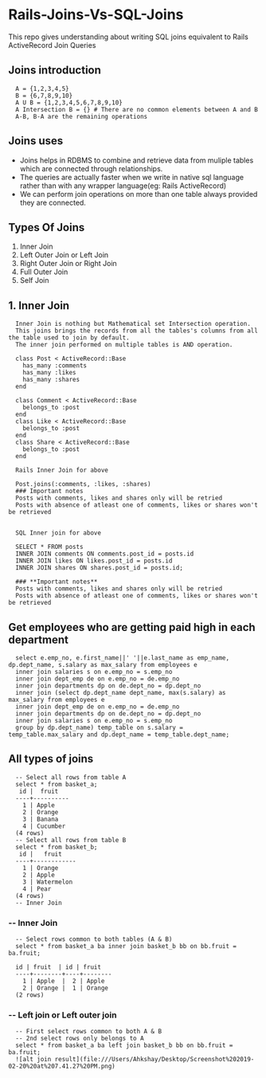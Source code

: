 # Rails-Joins-Vs-SQL-Joins
<p>This repo gives understanding about writing SQL joins equivalent to Rails ActiveRecord Join Queries</p>

## Joins introduction
      A = {1,2,3,4,5}
      B = {6,7,8,9,10}
      A U B = {1,2,3,4,5,6,7,8,9,10}
      A Intersection B = {} # There are no common elements between A and B
      A-B, B-A are the remaining operations

## Joins uses
<ul>
<li>Joins helps in RDBMS to combine and retrieve data from muliple tables which are connected through relationships.<l/i>
<li>The queries are actually faster when we write in native sql language rather than with any wrapper language(eg: Rails ActiveRecord)</li>
<li>We can perform join operations on more than one table always provided they are connected.</li>
</ul>


## Types Of Joins
  1. Inner Join
  2. Left Outer Join or Left Join
  3. Right Outer Join or Right Join
  4. Full Outer Join
  5. Self Join

## 1. Inner Join
      Inner Join is nothing but Mathematical set Intersection operation.
      This joins brings the records from all the tables's columns from all the table used to join by default.
      The inner join performed on multiple tables is AND operation.

      class Post < ActiveRecord::Base
        has_many :comments
        has_many :likes
        has_many :shares
      end

      class Comment < ActiveRecord::Base
        belongs_to :post
      end
      class Like < ActiveRecord::Base
        belongs_to :post
      end
      class Share < ActiveRecord::Base
        belongs_to :post
      end

      Rails Inner Join for above
      
      Post.joins(:comments, :likes, :shares)
      ### Important notes
      Posts with comments, likes and shares only will be retried
      Posts with absence of atleast one of comments, likes or shares won't be retrieved


      SQL Inner join for above

      SELECT * FROM posts
      INNER JOIN comments ON comments.post_id = posts.id
      INNER JOIN likes ON likes.post_id = posts.id
      INNER JOIN shares ON shares.post_id = posts.id;

      ### **Important notes**
      Posts with comments, likes and shares only will be retried
      Posts with absence of atleast one of comments, likes or shares won't be retrieved


## Get employees who are getting paid high in each department

      select e.emp_no, e.first_name||' '||e.last_name as emp_name, dp.dept_name, s.salary as max_salary from employees e
      inner join salaries s on e.emp_no = s.emp_no
      inner join dept_emp de on e.emp_no = de.emp_no
      inner join departments dp on de.dept_no = dp.dept_no
      inner join (select dp.dept_name dept_name, max(s.salary) as max_salary from employees e
      inner join dept_emp de on e.emp_no = de.emp_no
      inner join departments dp on de.dept_no = dp.dept_no
      inner join salaries s on e.emp_no = s.emp_no
      group by dp.dept_name) temp_table on s.salary = temp_table.max_salary and dp.dept_name = temp_table.dept_name;

      
## All types of joins
      -- Select all rows from table A
      select * from basket_a;
       id |  fruit   
      ----+----------
        1 | Apple
        2 | Orange
        3 | Banana
        4 | Cucumber
      (4 rows)
      -- Select all rows from table B
      select * from basket_b;
       id |   fruit    
      ----+------------
        1 | Orange
        2 | Apple
        3 | Watermelon
        4 | Pear
      (4 rows)
      -- Inner Join

### -- Inner Join
      -- Select rows common to both tables (A & B)
      select * from basket_a ba inner join basket_b bb on bb.fruit = ba.fruit;

      id | fruit  | id | fruit  
      ----+--------+----+--------
        1 | Apple  |  2 | Apple
        2 | Orange |  1 | Orange
      (2 rows)
### -- Left join or Left outer join
      -- First select rows common to both A & B
      -- 2nd select rows only belongs to A
      select * from basket_a ba left join basket_b bb on bb.fruit = ba.fruit;
      ![alt join result](file:///Users/Ahkshay/Desktop/Screenshot%202019-02-20%20at%207.41.27%20PM.png)

      
